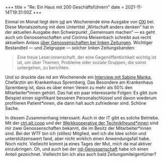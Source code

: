 +++
title = "Re: Ein Haus mit 200 Geschäftsführern"
date = 2021-11-14T19:31:00Z
+++


Einmal im Monat liegt dem [nd](https://www.nd-aktuell.de/) am Wochenende eine Ausgabe von [OXI](https://oxiblog.de/) bei. Diese Monatszeitung mit dem Untertitel „Wirtschaft anders denken“ hat in der aktuellen Ausgabe den Schwerpunkt „Gemeinsam machen“ — es geht auch um Genossenschaften und Corinna Meisenbach schreibt aus recht aktuellem Anlass [über Genossenschaften bei linken Zeitungen](https://www.nd-aktuell.de/artikel/1158534.genossenschaften-bildet-zeitungsbanden.html). Wichtiger Bestandteil — und Zielgruppe — solcher linken Zeitungsbanden:

> Eine treue Leser:innenschaft, der eine Gegenöffentlichkeit wichtig ist ist, um über Themen, Probleme oder soziale Gruppen, die sonst untergehen, zu berichten.

Und so druckte das nd am Wochenende ein [Interview mit Sabine Manka](https://www.nd-aktuell.de/artikel/1158542.selbstverwaltetes-wirtschaften-ein-haus-mit-geschaeftsfuehrern.html), Chefärztin am Krankenhaus Spremberg. Das Besondere am Krankenhaus Spremberg ist, dass es über einen Verein zu mehr als 50% den Mitarbeiter\*innen gehört. Das hat ein paar interessante Folgen: Es gibt zum Beispiel einen signifikant besseren Personalschlüssel und davon wiederum profitieren Patient\*innen, die dann halt auch zufriedener sind. Schöne Sache.

In diesem Zusammenhang interssant: Auch in der IT gibt es solche Betriebe. Mit der [ctrl.alt.coop](https://ctrl.alt.coop/) und der [Werkkooperative der Technikfreund\*innen](https://wtf-eg.de/) sind mir zwei Genossenschaften bekannt, die im Besitz der Mitarbeiter\*innen sind. Bei der WTF bin ich (stilles) Mitglied, weil ich die Idee schön und unterstützenswert fand, aber nicht wirklich einen Anwendungsfall habe. Noch nicht. Vielleicht kommt ja eines Tages der Mut, mich da mal aktiver einzubringen. Oh, und auch bei der [nd-Genossenschaft](https://nd-genossenschaft.de/) habe ich einen Anteil gezeichnet. Vielleicht bin ich also auch bald Zeitungsmiteigentümer?